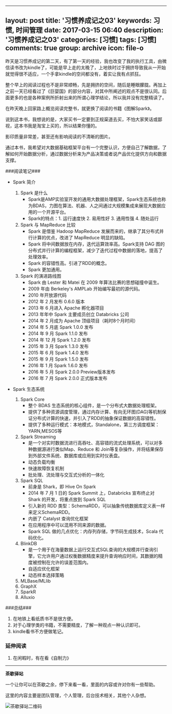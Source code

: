 
---
layout: post
title: '习惯养成记之03'
keywords: 习惯, 时间管理
date: 2017-03-15 06:40
description: '习惯养成记之03'
categories: [习惯]
tags: [习惯]
comments: true
group: archive
icon: file-o
---

昨天是习惯养成记的第二天，有了第一天的经验，我也改变了我的执行工具，由微信读书改为kindle了，可能是早上走的太晚了，上地铁时过于拥挤导致我从一开始就觉得很不适应，一个手拿kindle的空间都没有，着实让我有点抓狂。

<!-- more -->

整个早上的阅读过程也不是非常顺畅，先是拥挤的空间，随后是睡眼朦胧。再加上之前一天已经看过了《巨婴国》的部分内容，对其中所阐述的观点不是很认同。后面更多的也是各种案例所折射出来的所谓心理学结论，所以我并没有完整精读了。

在昨天晚上回家路上概览阅读完整书，就更换了阅读的书籍《图解Spark》。

说到这本书，我想说的是，大家买书一定要到正规渠道去买，不怕大家笑话或鄙视，这本书我是淘宝上买的，所以结果你懂的。

影印质量非常差，甚至还有影响阅读的不清晰的图片。

通过本书，我希望对大数据基础框架平台有一个完整认识，方便自己了解数据，了解如何开始数据分析，通过数据分析来为产品决策或者说产品优化提供方向和数据支撑。

###阅读笔记###

- Spark 简介
	1. Spark 是什么
		- Spark是AMP实验室开发的通用大数据处理框架，Spark生态系统也称为BDAS，力图在算法、机器、人之间通过大规模集成来展现大数据应用的一个开源平台。
		- Spark的特点：1. 运行速度快 2. 易用性好 3. 通用性强 4. 随处运行
	2. Spark 与 MapReduce 比较
		- Spark 是借鉴 Hadoop MapReduce 发展而来的，继承了其分布式并行计算的优点，改进了 MapReduce 明显的缺陷。
		- Spark 将中间数据放在内存，迭代运算效率高。Spark支持 DAG 图的分布式并行计算的编程框架，减少了迭代过程中数据的落地，提高了处理效率。
		- Spark 的容错性高。引进了RDD的概念。
		- Spark 更加通用。
	3. Spark 的演进路线图
		- Spark 由 Lester 和 Matei 在 2009 年算法比赛的思想碰撞中诞生。
		- 2009 年由 Berkeley's AMPLab 开始编写最初的源代码。
		- 2010 年开放源代码
		- 2012 年 2 月发布 0.6.0 版本
		- 2013 年 6 月进入 Apache 孵化器项目
		- 2013 年年中 Spark 主要成员创立 Databricks 公司
		- 2014 年 2 月成为 Apache 顶级项目（耗时8个月时间）
		- 2014 年 5 月底 Spark 1.0.0 发布
		- 2014 年 9 月 Spark 1.1.0 发布
		- 2014 年 12 月 Spark 1.2.0 发布
		- 2015 年 3 月 Spark 1.3.0 发布
		- 2015 年 6 月 Spark 1.4.0 发布
		- 2015 年 9 月 Spark 1.5.0 发布
		- 2016 年 1 月 Spark 1.6.0 发布
		- 2016 年 5 月 Spark 2.0.0 Preview版本发布
		- 2016 年 7 月 Spark 2.0.0 正式版本发布

- Spark 生态系统
	1. Spark Core
		- 整个 BDAS 生态系统的核心组件，是一个分布式大数据处理框架。
		- 提供了多种资源调度管理，通过内存计算、有向无环图(DAG)等机制保证分布式计算的快速，并引入了RDD的抽象保证数据的高容错性。
		- 提供了多种运行模式：本地模式，Standalone，第三方调度框架：YARN,MESOS等
	2. Spark Streaming
		- 是一个对实时数据流进行高吞吐、高容错的流式处理系统，可以对多种数据源进行类似Map、Reduce 和 Join等复杂操作，并将结果保存到外部文件系统、数据库或应用到实时仪表盘。
		- 动态负载均衡
		- 快速故障恢复机制
		- 批处理、流处理与交互式分析的一体化
	3. Spark SQL
		- 前身是 Shark，即 Hive On Spark
		- 2014 年 7 月 1 日的 Spark Summit 上，Databricks 宣布终止对 Shark 的开发，将重点放到 Spark SQL
		- 引入新的 RDD 类型：SchemaRDD，可以抽象传统数据库定义表一样来定义SchemaRDD。
		- 内嵌了 Catalyst 查询优化框架
		- 在应用程序中可以混用不同来源的数据。
		- Spark SQL 做的几点优化：内存列存储，字节码生成技术，Scala 代码优化。
	4. BlinkDB
		- 是一个用于在海量数据上运行交互式SQL查询的大规模并行查询引擎，它允许用户通过权衡数据精度来提升查询响应时间，其数据的精度被控制在允许的误差范围内。
		- 自适应优化框架
		- 动态样本选择策略
	5. MLBase/MLlib
	6. GraphX
	7. SparkR
	8. Alluxio


###总结###

1. 在地铁上看纸质书不是很方便。
2. 对于心理学类的书籍，不需要精度，了解一种观点一种认识即可。
3. kindle看书不方便做笔记。

### 延伸阅读 ###

1. 在闲暇时，有在看《自制力》

----

**茶歇驿站**

一个让你可以在茶歇之余，停下来看一看，里面的内容或许对你有一些帮助。

这里的内容主要是团队管理，个人管理，后台技术相关，其他个人杂想。

![茶歇驿站二维码](http://ww4.sinaimg.cn/large/824dcde4gw1f358o5j022j20by0bywf8.jpg)

